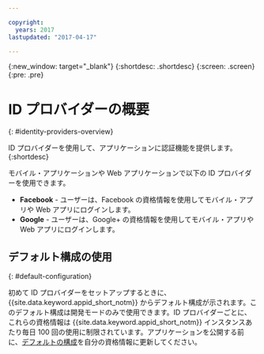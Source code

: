 ```yaml
---

copyright:
  years: 2017
lastupdated: "2017-04-17"

---
```


{:new_window: target="_blank"}
{:shortdesc: .shortdesc}
{:screen: .screen}
{:pre: .pre}

# ID プロバイダーの概要
{: #identity-providers-overview}

ID プロバイダーを使用して、アプリケーションに認証機能を提供します。
{:shortdesc}

モバイル・アプリケーションや Web アプリケーションで以下の ID プロバイダーを使用できます。

* **Facebook** - ユーザーは、Facebook の資格情報を使用してモバイル・アプリや Web アプリにログインします。
* **Google** - ユーザーは、Google+ の資格情報を使用してモバイル・アプリや Web アプリにログインします。
<!--* **Custom** - Bring your own identity provider. The identity providers should be compliant with OIDC. -->

## デフォルト構成の使用
{: #default-configuration}

初めて ID プロバイダーをセットアップするときに、{{site.data.keyword.appid_short_notm}} からデフォルト構成が示されます。このデフォルト構成は開発モードのみで使用できます。ID プロバイダーごとに、これらの資格情報は {{site.data.keyword.appid_short_notm}} インスタンスあたり毎日 100 回の使用に制限されています。アプリケーションを公開する前に、[デフォルトの構成](/docs/services/appid/identity-providers.html)を自分の資格情報に更新してください。
